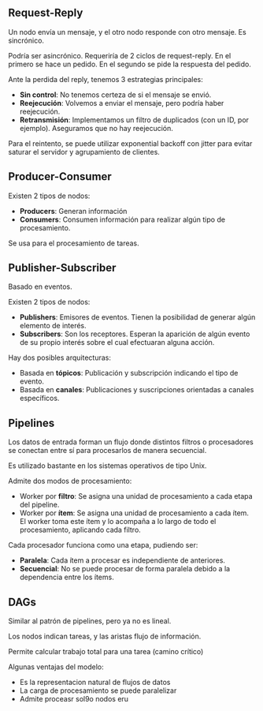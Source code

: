 ## Request-Reply

Un nodo envía un mensaje, y el otro nodo responde con otro mensaje. Es sincrónico.

Podría ser asincrónico. Requeriría de 2 ciclos de request-reply. En el primero se hace un pedido. En el segundo se pide la respuesta del pedido.

Ante la perdida del reply, tenemos 3 estrategias principales:

- **Sin control**: No tenemos certeza de si el mensaje se envió.
- **Reejecución**: Volvemos a enviar el mensaje, pero podría haber reejecución.
- **Retransmisión**: Implementamos un filtro de duplicados (con un ID, por ejemplo). Aseguramos que no hay reejecución.

Para el reintento, se puede utilizar exponential backoff con jitter para evitar saturar el servidor y agrupamiento de clientes.

## Producer-Consumer

Existen 2 tipos de nodos:

- **Producers**: Generan información
- **Consumers**: Consumen información para realizar algún tipo de procesamiento.

Se usa para el procesamiento de tareas.

## Publisher-Subscriber

Basado en eventos.

Existen 2 tipos de nodos:

- **Publishers**: Emisores de eventos. Tienen la posibilidad de generar algún elemento de interés.
- **Subscribers**: Son los receptores. Esperan la aparición de algún evento de su propio interés sobre el cual efectuaran alguna acción.

Hay dos posibles arquitecturas:

- Basada en **tópicos**: Publicación y subscripción indicando el tipo de evento.
- Basada en **canales**: Publicaciones y suscripciones orientadas a canales específicos.

## Pipelines

Los datos de entrada forman un flujo donde distintos filtros o procesadores se conectan entre sí para procesarlos de manera secuencial.

Es utilizado bastante en los sistemas operativos de tipo Unix.

Admite dos modos de procesamiento:

- Worker por **filtro**: Se asigna una unidad de procesamiento a cada etapa del pipeline.
- Worker por **ítem**: Se asigna una unidad de procesamiento a cada ítem. El worker toma este ítem y lo acompaña a lo largo de todo el procesamiento, aplicando cada filtro.

Cada procesador funciona como una etapa, pudiendo ser:

- **Paralela**: Cada ítem a procesar es independiente de anteriores.
- **Secuencial**: No se puede procesar de forma paralela debido a la dependencia entre los ítems.

## DAGs

Similar al patrón de pipelines, pero ya no es lineal.

Los nodos indican tareas, y las aristas flujo de información.

Permite calcular trabajo total para una tarea (camino crítico)

Algunas ventajas del modelo:
- Es la representacion natural de flujos de datos
- La carga de procesamiento se puede paralelizar
- Admite proceasr sol9o nodos eru